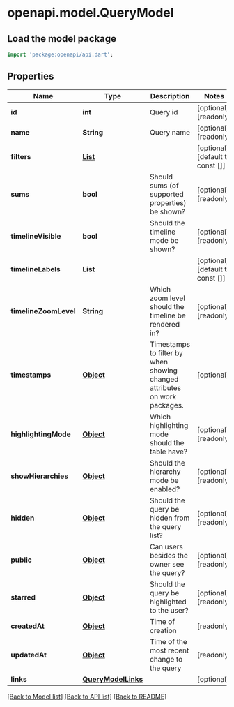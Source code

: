 # openapi.model.QueryModel

## Load the model package
```dart
import 'package:openapi/api.dart';
```

## Properties
Name | Type | Description | Notes
------------ | ------------- | ------------- | -------------
**id** | **int** | Query id | [optional] [readonly] 
**name** | **String** | Query name | [optional] [readonly] 
**filters** | [**List<QueryFilterInstanceSchemaModel>**](QueryFilterInstanceSchemaModel.md) |  | [optional] [default to const []]
**sums** | **bool** | Should sums (of supported properties) be shown? | [optional] [readonly] 
**timelineVisible** | **bool** | Should the timeline mode be shown? | [optional] [readonly] 
**timelineLabels** | **List<String>** |  | [optional] [default to const []]
**timelineZoomLevel** | **String** | Which zoom level should the timeline be rendered in? | [optional] [readonly] 
**timestamps** | [**Object**](.md) | Timestamps to filter by when showing changed attributes on work packages. | [optional] 
**highlightingMode** | [**Object**](.md) | Which highlighting mode should the table have? | [optional] [readonly] 
**showHierarchies** | [**Object**](.md) | Should the hierarchy mode be enabled? | [optional] [readonly] 
**hidden** | [**Object**](.md) | Should the query be hidden from the query list? | [optional] [readonly] 
**public** | [**Object**](.md) | Can users besides the owner see the query? | [optional] [readonly] 
**starred** | [**Object**](.md) | Should the query be highlighted to the user? | [optional] [readonly] 
**createdAt** | [**Object**](.md) | Time of creation | [readonly] 
**updatedAt** | [**Object**](.md) | Time of the most recent change to the query | [readonly] 
**links** | [**QueryModelLinks**](QueryModelLinks.md) |  | [optional] 

[[Back to Model list]](../README.md#documentation-for-models) [[Back to API list]](../README.md#documentation-for-api-endpoints) [[Back to README]](../README.md)


